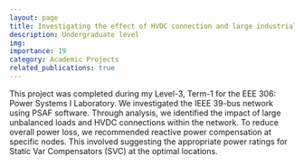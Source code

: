 ```yaml
---
layout: page
title: Investigating the effect of HVDC connection and large industrial loads in IEEE 39-bus network
description: Undergraduate level
img:
importance: 19
category: Academic Projects
related_publications: true
---
```


This project was completed during my Level-3, Term-1 for the EEE 306: Power Systems I Laboratory. We investigated the IEEE 39-bus network using PSAF software. Through analysis, we identified the impact of large unbalanced loads and HVDC connections within the network. To reduce overall power loss, we recommended reactive power compensation at specific nodes. This involved suggesting the appropriate power ratings for Static Var Compensators (SVC) at the optimal locations. 
<!-- The details can be found in the pdf [here][LINK] -->



<!-- [LINK]:https://drive.google.com/file/d/1YoifKh4I6IPSAl-Wb13wE-IepdGaufCQ/view?usp=sharing -->